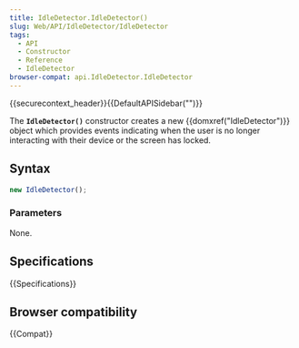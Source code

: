 ```yaml
---
title: IdleDetector.IdleDetector()
slug: Web/API/IdleDetector/IdleDetector
tags:
  - API
  - Constructor
  - Reference
  - IdleDetector
browser-compat: api.IdleDetector.IdleDetector
---
```

{{securecontext_header}}{{DefaultAPISidebar("")}}

The **`IdleDetector()`** constructor creates a new {{domxref("IdleDetector")}}
object which provides events indicating when the user is no longer interacting
with their device or the screen has locked.

## Syntax

```js
new IdleDetector();
```

### Parameters

None.

## Specifications

{{Specifications}}

## Browser compatibility

{{Compat}}


